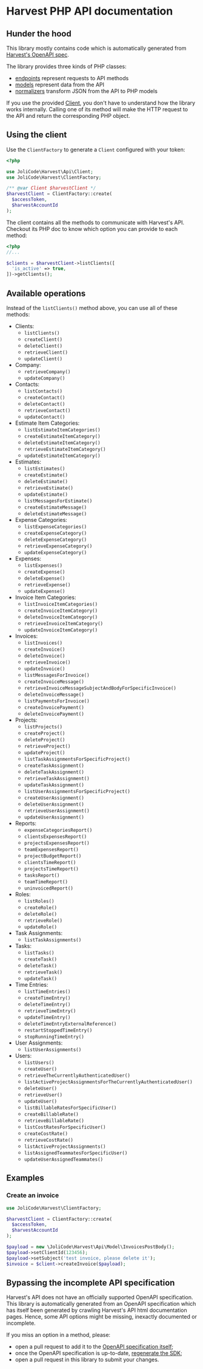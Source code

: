 # Harvest PHP API documentation

## Hunder the hood

This library mostly contains code which is automatically generated from
[Harvest's OpenAPI spec](https://github.com/jolicode/harvest-openapi-generator/).

The library provides three kinds of PHP classes:

 * [endpoints](generated/Endpoint/) represent requests to API methods
 * [models](generated/Model) represent data from the API
 * [normalizers](generated/Normalizer) transform JSON from the API to PHP models

If you use the provided [Client](generated/Client.php), you don't have to
understand how the library works internally. Calling one of its method will
make the HTTP request to the API and return the corresponding PHP object.

## Using the client

Use the `ClientFactory` to generate a `Client` configured with your token:

```php
<?php

use JoliCode\Harvest\Api\Client;
use JoliCode\Harvest\ClientFactory;

/** @var Client $harvestClient */
$harvestClient = ClientFactory::create(
  $accessToken,
  $harvestAccountId
);
```

The client contains all the methods to communicate with Harvest's API. Checkout its
PHP doc to know which option you can provide to each method:

```php
<?php
//...

$clients = $harvestClient->listClients([
  'is_active' => true,
])->getClients();
```

## Available operations

Instead of the `listClients()` method above, you can use all of these methods:

 * Clients:
   * `listClients()`
   * `createClient()`
   * `deleteClient()`
   * `retrieveClient()`
   * `updateClient()`
 * Company:
   * `retrieveCompany()`
   * `updateCompany()`
 * Contacts:
   * `listContacts()`
   * `createContact()`
   * `deleteContact()`
   * `retrieveContact()`
   * `updateContact()`
 * Estimate Item Categories:
   * `listEstimateItemCategories()`
   * `createEstimateItemCategory()`
   * `deleteEstimateItemCategory()`
   * `retrieveEstimateItemCategory()`
   * `updateEstimateItemCategory()`
 * Estimates:
   * `listEstimates()`
   * `createEstimate()`
   * `deleteEstimate()`
   * `retrieveEstimate()`
   * `updateEstimate()`
   * `listMessagesForEstimate()`
   * `createEstimateMessage()`
   * `deleteEstimateMessage()`
 * Expense Categories:
   * `listExpenseCategories()`
   * `createExpenseCategory()`
   * `deleteExpenseCategory()`
   * `retrieveExpenseCategory()`
   * `updateExpenseCategory()`
 * Expenses:
   * `listExpenses()`
   * `createExpense()`
   * `deleteExpense()`
   * `retrieveExpense()`
   * `updateExpense()`
 * Invoice Item Categories:
   * `listInvoiceItemCategories()`
   * `createInvoiceItemCategory()`
   * `deleteInvoiceItemCategory()`
   * `retrieveInvoiceItemCategory()`
   * `updateInvoiceItemCategory()`
 * Invoices:
   * `listInvoices()`
   * `createInvoice()`
   * `deleteInvoice()`
   * `retrieveInvoice()`
   * `updateInvoice()`
   * `listMessagesForInvoice()`
   * `createInvoiceMessage()`
   * `retrieveInvoiceMessageSubjectAndBodyForSpecificInvoice()`
   * `deleteInvoiceMessage()`
   * `listPaymentsForInvoice()`
   * `createInvoicePayment()`
   * `deleteInvoicePayment()`
 * Projects:
   * `listProjects()`
   * `createProject()`
   * `deleteProject()`
   * `retrieveProject()`
   * `updateProject()`
   * `listTaskAssignmentsForSpecificProject()`
   * `createTaskAssignment()`
   * `deleteTaskAssignment()`
   * `retrieveTaskAssignment()`
   * `updateTaskAssignment()`
   * `listUserAssignmentsForSpecificProject()`
   * `createUserAssignment()`
   * `deleteUserAssignment()`
   * `retrieveUserAssignment()`
   * `updateUserAssignment()`
 * Reports:
   * `expenseCategoriesReport()`
   * `clientsExpensesReport()`
   * `projectsExpensesReport()`
   * `teamExpensesReport()`
   * `projectBudgetReport()`
   * `clientsTimeReport()`
   * `projectsTimeReport()`
   * `tasksReport()`
   * `teamTimeReport()`
   * `uninvoicedReport()`
 * Roles:
   * `listRoles()`
   * `createRole()`
   * `deleteRole()`
   * `retrieveRole()`
   * `updateRole()`
 * Task Assignments:
   * `listTaskAssignments()`
 * Tasks:
   * `listTasks()`
   * `createTask()`
   * `deleteTask()`
   * `retrieveTask()`
   * `updateTask()`
 * Time Entries:
   * `listTimeEntries()`
   * `createTimeEntry()`
   * `deleteTimeEntry()`
   * `retrieveTimeEntry()`
   * `updateTimeEntry()`
   * `deleteTimeEntryExternalReference()`
   * `restartStoppedTimeEntry()`
   * `stopRunningTimeEntry()`
 * User Assignments:
   * `listUserAssignments()`
 * Users:
   * `listUsers()`
   * `createUser()`
   * `retrieveTheCurrentlyAuthenticatedUser()`
   * `listActiveProjectAssignmentsForTheCurrentlyAuthenticatedUser()`
   * `deleteUser()`
   * `retrieveUser()`
   * `updateUser()`
   * `listBillableRatesForSpecificUser()`
   * `createBillableRate()`
   * `retrieveBillableRate()`
   * `listCostRatesForSpecificUser()`
   * `createCostRate()`
   * `retrieveCostRate()`
   * `listActiveProjectAssignments()`
   * `listAssignedTeammatesForSpecificUser()`
   * `updateUserAssignedTeammates()`

## Examples

### Create an invoice

```php
use JoliCode\Harvest\ClientFactory;

$harvestClient = ClientFactory::create(
  $accessToken,
  $harvestAccountId
);

$payload = new \JoliCode\Harvest\Api\Model\InvoicesPostBody();
$payload->setClientId(123456);
$payload->setSubject('test invoice, please delete it');
$invoice = $client->createInvoice($payload);
```

## Bypassing the incomplete API specification

Harvest's API does not have an officially supported OpenAPI specification. This library is automatically generated from an OpenAPI specification which has itself been generated by crawling Harvest's API html documentation pages. Hence, some API options might be
missing, inexactly documented or incomplete.

If you miss an option in a method, please:

 * open a pull request to add it to the [OpenAPI specification itself](https://github.com/jolicode/harvest-openapi-generator);
 * once the OpenAPI specification is up-to-date, [regenerate the SDK](./updating-sdk.md);
 * open a pull request in this library to submit your changes.
